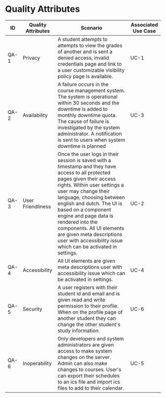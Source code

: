 # Quality Attributes
| ID | Quality Attributes | Scenario | Associated Use Case | 
| --------- | ----------- | ---------------------- | --------------- |
| QA-1 | Privacy| A student attempts to attempts to view the grades of another and is sent a denied access, invalid credentials page and link to a user customizable visibility policy page is available.  | UC-1 |
| QA-2 | Availability | A failure occurs in the course management system. The system is operational within 30 seconds and the downtime is added to monthly downtime quota. The cause of failure is investigated by the system administrator. A notification is sent to users when system downtime is planned | UC-3 |
| QA-3| User Friendliness | Once the user logs in their session is saved with a timestamp and they have access to all protected pages given their access rights. Within user settings a user may change their language, choosing between english and dutch. The UI is based on a component engine and page data is rendered into the components. All UI elements are given meta descriptions user with accessibility issue which can be activated in settings. | UC-2 |
| QA-4| Accessibility| All UI elements are given meta descriptions user with accessibility issue which can be activated in settings. | UC-4 |
| QA-5| Security | A user registers with their student id and email and is given read and write permission to their profile. When on the profile page of another student they can change the other student's study information. | UC-6 |
| QA-6| Inoperability  | Only developers and system administrators are given access to make system changes on the server. Admin can also make changes to courses. User's can export their schedules to an ics file and import ics files to add to their calendar. | UC-5 |